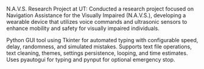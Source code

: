N.A.V.S. Research Project at UT: Conducted a research project focused on Navigation Assistance for the Visually Impaired (N.A.V.S.), developing a wearable device that utilizes voice commands and ultrasonic sensors to enhance mobility and safety for visually impaired individuals.

Python GUI tool using Tkinter for automated typing with configurable speed, delay, randomness, and simulated mistakes. Supports text file operations, text cleaning, themes, settings persistence, looping, and time estimates. Uses pyautogui for typing and pynput for optional emergency stop.
